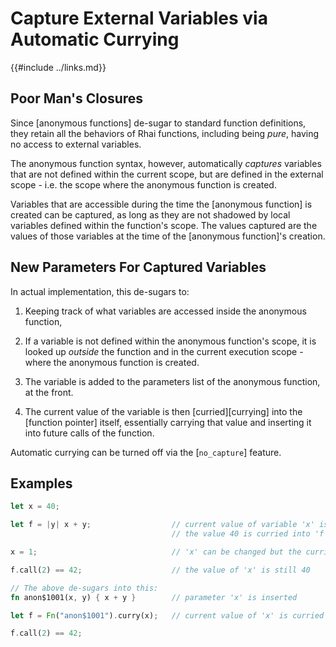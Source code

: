 Capture External Variables via Automatic Currying
================================================

{{#include ../links.md}}

Poor Man's Closures
-------------------

Since [anonymous functions] de-sugar to standard function definitions, they retain all the behaviors of
Rhai functions, including being _pure_, having no access to external variables.

The anonymous function syntax, however, automatically _captures_ variables that are not defined within
the current scope, but are defined in the external scope - i.e. the scope where the anonymous function
is created.

Variables that are accessible during the time the [anonymous function] is created can be captured,
as long as they are not shadowed by local variables defined within the function's scope.
The values captured are the values of those variables at the time of the [anonymous function]'s creation.


New Parameters For Captured Variables
------------------------------------

In actual implementation, this de-sugars to:

1. Keeping track of what variables are accessed inside the anonymous function,

2. If a variable is not defined within the anonymous function's scope, it is looked up _outside_ the function and in the current execution scope - where the anonymous function is created.

3. The variable is added to the parameters list of the anonymous function, at the front.

4. The current value of the variable is then [curried][currying] into the [function pointer] itself, essentially carrying that value and inserting it into future calls of the function.

Automatic currying can be turned off via the [`no_capture`] feature.


Examples
--------

```rust
let x = 40;

let f = |y| x + y;                  // current value of variable 'x' is auto-curried
                                    // the value 40 is curried into 'f'

x = 1;                              // 'x' can be changed but the curried value is not

f.call(2) == 42;                    // the value of 'x' is still 40

// The above de-sugars into this:
fn anon$1001(x, y) { x + y }        // parameter 'x' is inserted

let f = Fn("anon$1001").curry(x);   // current value of 'x' is curried

f.call(2) == 42;
```

